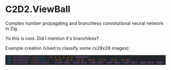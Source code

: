 # C2D2.ViewBall
Complex number propagating and branchless convolutional neural network in Zig


Yo this is cool. Did I mention it's branchless?

Example creation (Used to classify some cx28x28 images):

![Creation Example](images/SampleUsage.png)

